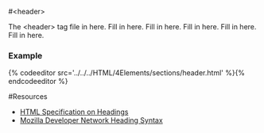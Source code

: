 #&lt;header>

The &lt;header> tag file in here. Fill in here. Fill in here.
Fill in here. Fill in here. Fill in here.

<section data-markdown data-render="slide">
<script type="text/template">
   #Headings

   * Block Element
   * Semantic Element
   * Can be used multiply within individual &lt;section&gt; tags
   * Included in outline?

</script>
</section>

<h3>Example</h3>
<section>
  {% codeeditor src='../../../HTML/4Elements/sections/header.html' %}{% endcodeeditor %}
</section>


#Resources

* [HTML Specification on Headings](https://www.w3.org/TR/html5/sections.html#the-h1,-h2,-h3,-h4,-h5,-and-h6-elements)
* [Mozilla Developer Network Heading Syntax](https://developer.mozilla.org/en-US/docs/Web/HTML/Element/Heading_Elements)
